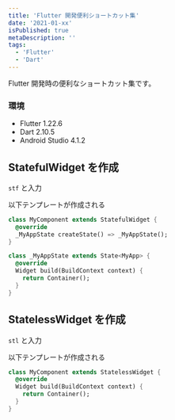 ```yaml
---
title: 'Flutter 開発便利ショートカット集'
date: '2021-01-xx'
isPublished: true
metaDescription: ''
tags:
  - 'Flutter'
  - 'Dart'
---
```


Flutter 開発時の便利なショートカット集です。

### 環境

- Flutter 1.22.6
- Dart 2.10.5
- Android Studio 4.1.2

## StatefulWidget を作成

`stf` と入力

以下テンプレートが作成される

```dart
class MyComponent extends StatefulWidget {
  @override
  _MyAppState createState() => _MyAppState();
}

class _MyAppState extends State<MyApp> {
  @override
  Widget build(BuildContext context) {
    return Container();
  }
}
```

## StatelessWidget を作成

`stl` と入力

以下テンプレートが作成される

```dart
class MyComponent extends StatelessWidget {
  @override
  Widget build(BuildContext context) {
    return Container();
  }
}
```
